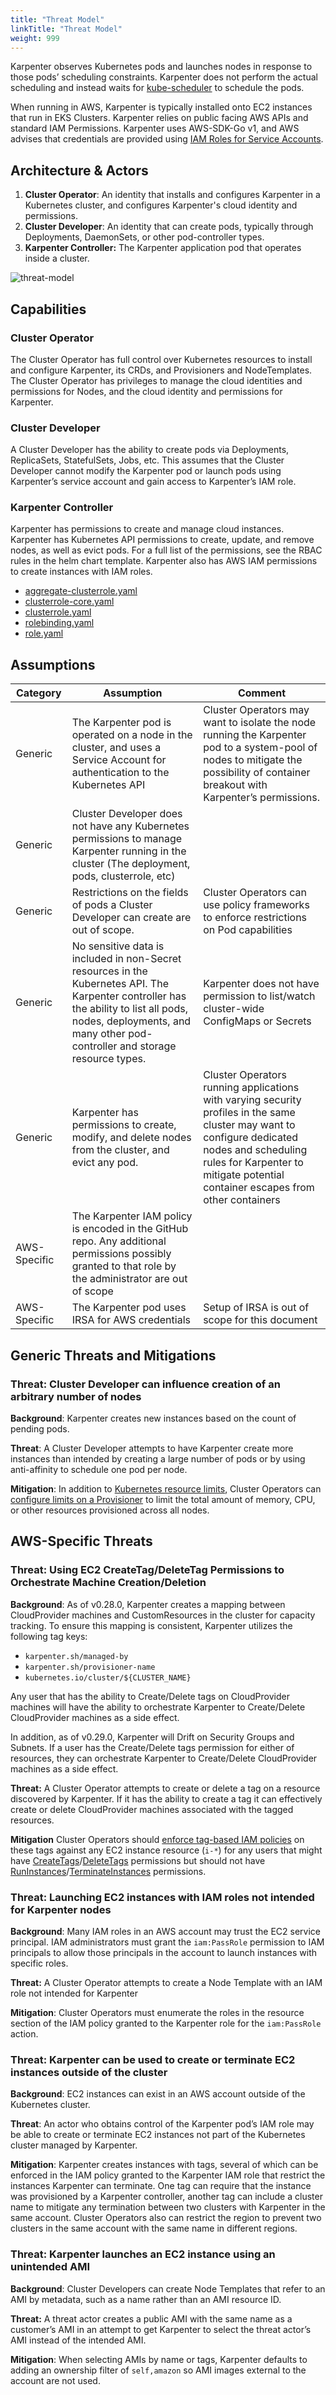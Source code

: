 ```yaml
---
title: "Threat Model"
linkTitle: "Threat Model"
weight: 999
---
```


Karpenter observes Kubernetes pods and launches nodes in response to those pods’ scheduling constraints. Karpenter does not perform the actual scheduling and instead waits for [kube-scheduler](https://kubernetes.io/docs/concepts/scheduling-eviction/kube-scheduler/) to schedule the pods.

When running in AWS, Karpenter is typically installed onto EC2 instances that run in EKS Clusters. Karpenter relies on public facing AWS APIs and standard IAM Permissions. Karpenter uses AWS-SDK-Go v1, and AWS advises that credentials are provided using [IAM Roles for Service Accounts](https://docs.aws.amazon.com/eks/latest/userguide/iam-roles-for-service-accounts.html).


## Architecture & Actors

1. **Cluster Operator**: An identity that installs and configures Karpenter in a Kubernetes cluster, and configures Karpenter's cloud identity and permissions.
2. **Cluster Developer**: An identity that can create pods, typically through Deployments, DaemonSets, or other pod-controller types.
3. **Karpenter Controller:** The Karpenter application pod that operates inside a cluster.

![threat-model](/threat-model.png)

## Capabilities

### Cluster Operator

The Cluster Operator has full control over Kubernetes resources to install and configure Karpenter, its CRDs, and Provisioners and NodeTemplates. The Cluster Operator has privileges to  manage the cloud identities and permissions for Nodes, and the cloud identity and permissions for Karpenter.

### Cluster Developer

A Cluster Developer has the ability to create pods via Deployments, ReplicaSets, StatefulSets, Jobs, etc.  This assumes that the Cluster Developer cannot modify the Karpenter pod or launch pods using Karpenter’s service account and gain access to Karpenter’s IAM role.

### Karpenter Controller

Karpenter has permissions to create and manage cloud instances. Karpenter has Kubernetes API permissions to create, update, and remove nodes, as well as evict pods. For a full list of the permissions, see the RBAC rules in the helm chart template. Karpenter also has AWS IAM permissions to create instances with IAM roles.

* [aggregate-clusterrole.yaml](https://github.com/aws/karpenter/blob/v0.29.1/charts/karpenter/templates/aggregate-clusterrole.yaml)
* [clusterrole-core.yaml](https://github.com/aws/karpenter/blob/v0.29.1/charts/karpenter/templates/clusterrole-core.yaml)
* [clusterrole.yaml](https://github.com/aws/karpenter/blob/v0.29.1/charts/karpenter/templates/clusterrole.yaml)
* [rolebinding.yaml](https://github.com/aws/karpenter/blob/v0.29.1/charts/karpenter/templates/rolebinding.yaml)
* [role.yaml](https://github.com/aws/karpenter/blob/v0.29.1/charts/karpenter/templates/role.yaml)

## Assumptions

| Category	| Assumption	| Comment	|
| ---	| ---	| ---	|
| Generic	| The Karpenter pod is operated on a node in the cluster, and uses a Service Account for authentication to the Kubernetes API	| Cluster Operators may want to isolate the node running the Karpenter pod to a system-pool of nodes to mitigate the possibility of container breakout with Karpenter’s permissions. 	|
| Generic	| Cluster Developer does not have any Kubernetes permissions to manage Karpenter running in the cluster (The deployment, pods, clusterrole, etc)	|	|
| Generic	| Restrictions on the fields of pods a Cluster Developer can create are out of scope. 	| Cluster Operators can use policy frameworks to enforce restrictions on Pod capabilities	|
| Generic	| No sensitive data is included in non-Secret resources in the Kubernetes API. The Karpenter controller has the ability to list all pods, nodes, deployments, and many other pod-controller and storage resource types.	| Karpenter does not have permission to list/watch cluster-wide ConfigMaps or Secrets	|
| Generic	| Karpenter has permissions to create, modify, and delete nodes from the cluster, and evict any pod. 	| Cluster Operators running applications with varying security profiles in the same cluster may want to configure dedicated nodes and scheduling rules for Karpenter to mitigate potential container escapes from other containers	|
| AWS-Specific	| The Karpenter IAM policy is encoded in the GitHub repo. Any additional permissions possibly granted to that role by the administrator are out of scope	|	|
| AWS-Specific	| The Karpenter pod uses IRSA for AWS credentials 	| Setup of IRSA is out of scope for this document 	|

## Generic Threats and Mitigations

### Threat: Cluster Developer can influence creation of an arbitrary number of nodes

**Background**: Karpenter creates new instances based on the count of pending pods.

**Threat**: A Cluster Developer attempts to have Karpenter create more instances than intended by creating a large number of pods or by using anti-affinity to schedule one pod per node.

**Mitigation**: In addition to [Kubernetes resource limits](https://kubernetes.io/docs/concepts/policy/resource-quotas/#object-count-quota), Cluster Operators can [configure limits on a Provisioner](https://karpenter.sh/preview/concepts/provisioners/#speclimitsresources) to limit the total amount of memory, CPU, or other resources provisioned across all nodes.

## AWS-Specific Threats

### Threat: Using EC2 CreateTag/DeleteTag Permissions to Orchestrate Machine Creation/Deletion

**Background**: As of v0.28.0, Karpenter creates a mapping between CloudProvider machines and CustomResources in the cluster for capacity tracking. To ensure this mapping is consistent, Karpenter utilizes the following tag keys:

* `karpenter.sh/managed-by`
* `karpenter.sh/provisioner-name`
* `kubernetes.io/cluster/${CLUSTER_NAME}`

Any user that has the ability to Create/Delete tags on CloudProvider machines will have the ability to orchestrate Karpenter to Create/Delete CloudProvider machines as a side effect.

In addition, as of v0.29.0, Karpenter will Drift on Security Groups and Subnets. If a user has the Create/Delete tags permission for either of resources, they can orchestrate Karpenter to Create/Delete CloudProvider machines as a side effect.

**Threat:** A Cluster Operator attempts to create or delete a tag on a resource discovered by Karpenter. If it has the ability to create a tag it can effectively create or delete CloudProvider machines associated with the tagged resources.

**Mitigation** Cluster Operators should [enforce tag-based IAM policies](https://docs.aws.amazon.com/IAM/latest/UserGuide/access_tags.html) on these tags against any EC2 instance resource (`i-*`) for any users that might have [CreateTags](https://docs.aws.amazon.com/AWSEC2/latest/APIReference/API_CreateTags.html)/[DeleteTags](https://docs.aws.amazon.com/AWSEC2/latest/APIReference/API_DeleteTags.html) permissions but should not have [RunInstances](https://docs.aws.amazon.com/AWSEC2/latest/APIReference/API_RunInstances.html)/[TerminateInstances](https://docs.aws.amazon.com/AWSEC2/latest/APIReference/API_TerminateInstances.html) permissions.

### Threat: Launching EC2 instances with IAM roles not intended for Karpenter nodes

**Background**: Many IAM roles in an AWS account may trust the EC2 service principal. IAM administrators must grant the `iam:PassRole` permission to IAM principals to allow those principals in the account to launch instances with specific roles.

**Threat:** A Cluster Operator attempts to create a Node Template with an IAM role not intended for Karpenter

**Mitigation**: Cluster Operators must enumerate the roles in the resource section of the IAM policy granted to the Karpenter role for the `iam:PassRole` action.

### Threat: Karpenter can be used to create or terminate EC2 instances outside of the cluster

**Background**: EC2 instances can exist in an AWS account outside of the Kubernetes cluster.

**Threat**: An actor who obtains control of the Karpenter pod’s IAM role may be able to create or terminate EC2 instances not part of the Kubernetes cluster managed by Karpenter.

**Mitigation**: Karpenter creates instances with tags, several of which can be enforced in the IAM policy granted to the Karpenter IAM role that restrict the instances Karpenter can terminate. One tag can require that the instance was provisioned by a Karpenter controller, another tag can include a cluster name to mitigate any termination between two clusters with Karpenter in the same account. Cluster Operators also can restrict the region to prevent two clusters in the same account with the same name in different regions.

### Threat: Karpenter launches an EC2 instance using an unintended AMI

**Background**: Cluster Developers can create Node Templates that refer to an AMI by metadata, such as a name rather than an AMI resource ID.

**Threat:** A threat actor creates a public AMI with the same name as a customer’s AMI in an attempt to get Karpenter to select the threat actor’s AMI instead of the intended AMI.

**Mitigation**: When selecting AMIs by name or tags, Karpenter defaults to adding an ownership filter of `self,amazon` so AMI images external to the account are not used.
